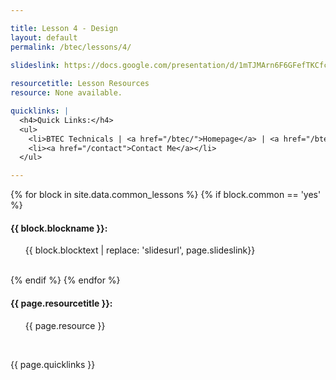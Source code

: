 ```yaml
---

title: Lesson 4 - Design
layout: default
permalink: /btec/lessons/4/
    
slideslink: https://docs.google.com/presentation/d/1mTJMArn6F6GFefTKCfcXHOoKU7Yteg0bLEj3TEuDoZk/export/pdf

resourcetitle: Lesson Resources
resource: None available.

quicklinks: |
  <h4>Quick Links:</h4>
  <ul>
    <li>BTEC Technicals | <a href="/btec/">Homepage</a> | <a href="/btec/lessons/0/">Lesson 0 - Introduction</a></li>
    <li><a href="/contact">Contact Me</a></li>
  </ul> 

---
```


{% for block in site.data.common_lessons %}
  {% if block.common == 'yes' %}
  <h4 id="{{ block.idtag }}">{{ block.blockname }}:</h4>
  <ul>
    {{ block.blocktext | replace: 'slidesurl', page.slideslink}}
  </ul>
  <br/>
  {% endif %}
{% endfor %}

<h4>{{ page.resourcetitle }}:</h4>
<ul>
  {{ page.resource }}
</ul>
<br/>

{{ page.quicklinks }}

<br/>
